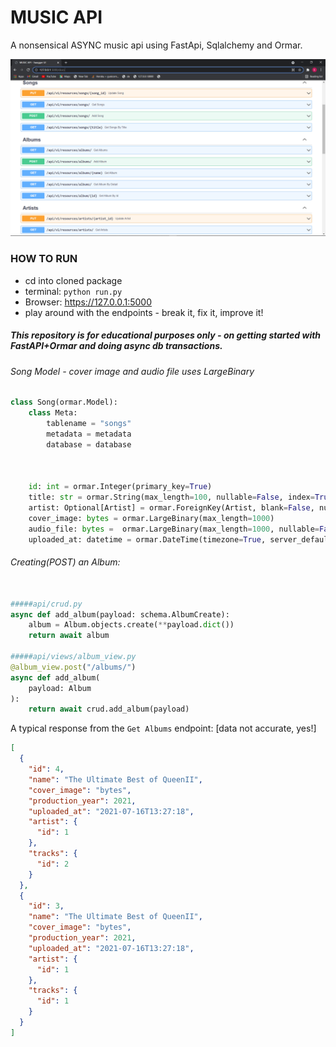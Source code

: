 # MUSIC API

A nonsensical ASYNC music api using FastApi, Sqlalchemy and Ormar.

![fastapi_sqlalchemy_ormar](./sample_images/img1.png)

### HOW TO RUN
- cd into cloned package
- terminal: ```python run.py```
- Browser: https://127.0.0.1:5000
- play around with the endpoints - break it, fix it, improve it!


##### This repository is for educational purposes only - on getting started with FastAPI+Ormar and doing async db transactions.

###### Song Model - cover image and audio file uses LargeBinary
```python
class Song(ormar.Model):
    class Meta:
        tablename = "songs"
        metadata = metadata
        database = database
        
        

    id: int = ormar.Integer(primary_key=True)
    title: str = ormar.String(max_length=100, nullable=False, index=True)
    artist: Optional[Artist] = ormar.ForeignKey(Artist, blank=False, null=False)
    cover_image: bytes = ormar.LargeBinary(max_length=1000)
    audio_file: bytes =  ormar.LargeBinary(max_length=1000, nullable=False)
    uploaded_at: datetime = ormar.DateTime(timezone=True, server_default=sql.func.now())

```

###### Creating(POST) an Album:
```python

#####api/crud.py
async def add_album(payload: schema.AlbumCreate):
    album = Album.objects.create(**payload.dict())
    return await album
    
#####api/views/album_view.py
@album_view.post("/albums/")
async def add_album(
    payload: Album
):
    return await crud.add_album(payload) 
```


A typical response from the ```Get Albums``` endpoint:
[data not accurate, yes!]


```json
[
  {
    "id": 4,
    "name": "The Ultimate Best of QueenII",
    "cover_image": "bytes",
    "production_year": 2021,
    "uploaded_at": "2021-07-16T13:27:18",
    "artist": {
      "id": 1
    },
    "tracks": {
      "id": 2
    }
  },
  {
    "id": 3,
    "name": "The Ultimate Best of QueenII",
    "cover_image": "bytes",
    "production_year": 2021,
    "uploaded_at": "2021-07-16T13:27:18",
    "artist": {
      "id": 1
    },
    "tracks": {
      "id": 1
    }
  }
]
```

